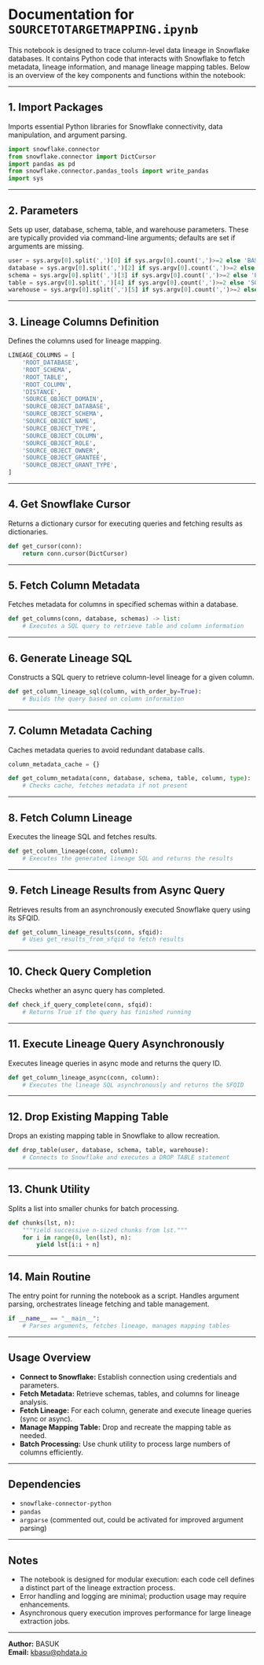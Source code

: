 # Documentation for `SOURCETOTARGETMAPPING.ipynb`

This notebook is designed to trace column-level data lineage in Snowflake databases. It contains Python code that interacts with Snowflake to fetch metadata, lineage information, and manage lineage mapping tables. Below is an overview of the key components and functions within the notebook:

---

## 1. **Import Packages**
Imports essential Python libraries for Snowflake connectivity, data manipulation, and argument parsing.

```python
import snowflake.connector
from snowflake.connector import DictCursor
import pandas as pd
from snowflake.connector.pandas_tools import write_pandas
import sys
```

---

## 2. **Parameters**
Sets up user, database, schema, table, and warehouse parameters. These are typically provided via command-line arguments; defaults are set if arguments are missing.

```python
user = sys.argv[0].split(',')[0] if sys.argv[0].count(',')>=2 else 'BASUK'
database = sys.argv[0].split(',')[2] if sys.argv[0].count(',')>=2 else 'DEV_P_CMSC_CMO_DB'
schema = sys.argv[0].split(',')[3] if sys.argv[0].count(',')>=2 else 'PUBLIC'
table = sys.argv[0].split(',')[4] if sys.argv[0].count(',')>=2 else 'SOURCE_TO_TARGET_MAPPING'
warehouse = sys.argv[0].split(',')[5] if sys.argv[0].count(',')>=2 else 'MY_WH'
```

---

## 3. **Lineage Columns Definition**
Defines the columns used for lineage mapping.

```python
LINEAGE_COLUMNS = [
    'ROOT_DATABASE',
    'ROOT_SCHEMA',
    'ROOT_TABLE',
    'ROOT_COLUMN',
    'DISTANCE',
    'SOURCE_OBJECT_DOMAIN',
    'SOURCE_OBJECT_DATABASE',
    'SOURCE_OBJECT_SCHEMA',
    'SOURCE_OBJECT_NAME',
    'SOURCE_OBJECT_TYPE',
    'SOURCE_OBJECT_COLUMN',
    'SOURCE_OBJECT_ROLE',
    'SOURCE_OBJECT_OWNER',
    'SOURCE_OBJECT_GRANTEE',
    'SOURCE_OBJECT_GRANT_TYPE',
]
```

---

## 4. **Get Snowflake Cursor**
Returns a dictionary cursor for executing queries and fetching results as dictionaries.

```python
def get_cursor(conn):
    return conn.cursor(DictCursor)
```

---

## 5. **Fetch Column Metadata**
Fetches metadata for columns in specified schemas within a database.

```python
def get_columns(conn, database, schemas) -> list:
    # Executes a SQL query to retrieve table and column information
```

---

## 6. **Generate Lineage SQL**
Constructs a SQL query to retrieve column-level lineage for a given column.

```python
def get_column_lineage_sql(column, with_order_by=True):
    # Builds the query based on column information
```

---

## 7. **Column Metadata Caching**
Caches metadata queries to avoid redundant database calls.

```python
column_metadata_cache = {}

def get_column_metadata(conn, database, schema, table, column, type):
    # Checks cache, fetches metadata if not present
```

---

## 8. **Fetch Column Lineage**
Executes the lineage SQL and fetches results.

```python
def get_column_lineage(conn, column):
    # Executes the generated lineage SQL and returns the results
```

---

## 9. **Fetch Lineage Results from Async Query**
Retrieves results from an asynchronously executed Snowflake query using its SFQID.

```python
def get_column_lineage_results(conn, sfqid):
    # Uses get_results_from_sfqid to fetch results
```

---

## 10. **Check Query Completion**
Checks whether an async query has completed.

```python
def check_if_query_complete(conn, sfqid):
    # Returns True if the query has finished running
```

---

## 11. **Execute Lineage Query Asynchronously**
Executes lineage queries in async mode and returns the query ID.

```python
def get_column_lineage_async(conn, column):
    # Executes the lineage SQL asynchronously and returns the SFQID
```

---

## 12. **Drop Existing Mapping Table**
Drops an existing mapping table in Snowflake to allow recreation.

```python
def drop_table(user, database, schema, table, warehouse):
    # Connects to Snowflake and executes a DROP TABLE statement
```

---

## 13. **Chunk Utility**
Splits a list into smaller chunks for batch processing.

```python
def chunks(lst, n):
    """Yield successive n-sized chunks from lst."""
    for i in range(0, len(lst), n):
        yield lst[i:i + n]
```

---

## 14. **Main Routine**
The entry point for running the notebook as a script. Handles argument parsing, orchestrates lineage fetching and table management.

```python
if __name__ == "__main__":
    # Parses arguments, fetches lineage, manages mapping tables
```

---

## **Usage Overview**
- **Connect to Snowflake:** Establish connection using credentials and parameters.
- **Fetch Metadata:** Retrieve schemas, tables, and columns for lineage analysis.
- **Fetch Lineage:** For each column, generate and execute lineage queries (sync or async).
- **Manage Mapping Table:** Drop and recreate the mapping table as needed.
- **Batch Processing:** Use chunk utility to process large numbers of columns efficiently.

---

## **Dependencies**
- `snowflake-connector-python`
- `pandas`
- `argparse` (commented out, could be activated for improved argument parsing)

---

## **Notes**
- The notebook is designed for modular execution: each code cell defines a distinct part of the lineage extraction process.
- Error handling and logging are minimal; production usage may require enhancements.
- Asynchronous query execution improves performance for large lineage extraction jobs.

---

**Author:** BASUK  
**Email:** kbasu@phdata.io
